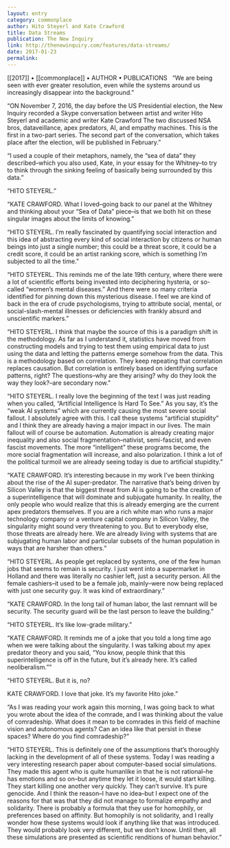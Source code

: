 ```yaml
---
layout: entry
category: commonplace
author: Hito Steyerl and Kate Crawford
title: Data Streams
publication: The New Inquiry
link: http://thenewinquiry.com/features/data-streams/
date: 2017-01-23
permalink: 
---
```


[[2017]] • [[commonplace]] • AUTHOR • PUBLICATIONS 
 
“We are being seen with ever greater resolution, even while the systems around us increasingly disappear into the background.”

“ON November 7, 2016, the day before the US Presidential election, the New Inquiry recorded a Skype conversation between artist and writer Hito Steyerl and academic and writer Kate Crawford The two discussed NSA bros, dataveillance, apex predators, AI, and empathy machines. This is the first in a two-part series. The second part of the conversation, which takes place after the election, will be published in February.”

“I used a couple of their metaphors, namely, the “sea of data” they described–which you also used, Kate, in your essay for the Whitney–to try to think through the sinking feeling of basically being surrounded by this data.”

“HITO STEYERL.”

“KATE CRAWFORD. What I loved–going back to our panel at the Whitney and thinking about your “Sea of Data” piece–is that we both hit on these singular images about the limits of knowing.”

“HITO STEYERL. I’m really fascinated by quantifying social interaction and this idea of abstracting every kind of social interaction by citizens or human beings into just a single number; this could be a threat score, it could be a credit score, it could be an artist ranking score, which is something I’m subjected to all the time.”

“HITO STEYERL. This reminds me of the late 19th century, where there were a lot of scientific efforts being invested into deciphering hysteria, or so-called “women’s mental diseases.” And there were so many criteria identified for pinning down this mysterious disease. I feel we are kind of back in the era of crude psychologisms, trying to attribute social, mental, or social-slash-mental illnesses or deficiencies with frankly absurd and unscientific markers.”

“HITO STEYERL. I think that maybe the source of this is a paradigm shift in the methodology. As far as I understand it, statistics have moved from constructing models and trying to test them using empirical data to just using the data and letting the patterns emerge somehow from the data. This is a methodology based on correlation. They keep repeating that correlation replaces causation. But correlation is entirely based on identifying surface patterns, right? The questions–why are they arising? why do they look the way they look?–are secondary now.”

“HITO STEYERL. I really love the beginning of the text I was just reading when you called, “Artificial Intelligence Is Hard To See.” As you say, it’s the “weak AI systems” which are currently causing the most severe social fallout. I absolutely agree with this. I call these systems “artificial stupidity” and I think they are already having a major impact in our lives. The main fallout will of course be automation. Automation is already creating major inequality and also social fragmentation–nativist, semi-fascist, and even fascist movements. The more “intelligent” these programs become, the more social fragmentation will increase, and also polarization. I think a lot of the political turmoil we are already seeing today is due to artificial stupidity.”

“KATE CRAWFORD. It’s interesting because in my work I’ve been thinking about the rise of the AI super-predator. The narrative that’s being driven by Silicon Valley is that the biggest threat from AI is going to be the creation of a superintelligence that will dominate and subjugate humanity. In reality, the only people who would realize that this is already emerging are the current apex predators themselves. If you are a rich white man who runs a major technology company or a venture capital company in Silicon Valley, the singularity might sound very threatening to you. But to everybody else, those threats are already here. We are already living with systems that are subjugating human labor and particular subsets of the human population in ways that are harsher than others.”

“HITO STEYERL. As people get replaced by systems, one of the few human jobs that seems to remain is security. I just went into a supermarket in Holland and there was literally no cashier left, just a security person. All the female cashiers–it used to be a female job, mainly–were now being replaced with just one security guy. It was kind of extraordinary.”

“KATE CRAWFORD. In the long tail of human labor, the last remnant will be security. The security guard will be the last person to leave the building.”

“HITO STEYERL. It’s like low-grade military.”

“KATE CRAWFORD. It reminds me of a joke that you told a long time ago when we were talking about the singularity. I was talking about my apex predator theory and you said, “You know, people think that this superintelligence is off in the future, but it’s already here. It’s called neoliberalism.””

“HITO STEYERL. But it is, no?

KATE CRAWFORD. I love that joke. It’s my favorite Hito joke.”

“As I was reading your work again this morning, I was going back to what you wrote about the idea of the comrade, and I was thinking about the value of comradeship. What does it mean to be comrades in this field of machine vision and autonomous agents? Can an idea like that persist in these spaces? Where do you find comradeship?”

“HITO STEYERL. This is definitely one of the assumptions that’s thoroughly lacking in the development of all of these systems. Today I was reading a very interesting research paper about computer-based social simulations. They made this agent who is quite humanlike in that he is not rational–he has emotions and so on–but anytime they let it loose, it would start killing. They start killing one another very quickly. They can’t survive. It’s pure genocide. And I think the reason–I have no idea–but I expect one of the reasons for that was that they did not manage to formalize empathy and solidarity. There is probably a formula that they use for homophily, or preferences based on affinity. But homophily is not solidarity, and I really wonder how these systems would look if anything like that was introduced. They would probably look very different, but we don’t know. Until then, all these simulations are presented as scientific renditions of human behavior.”

